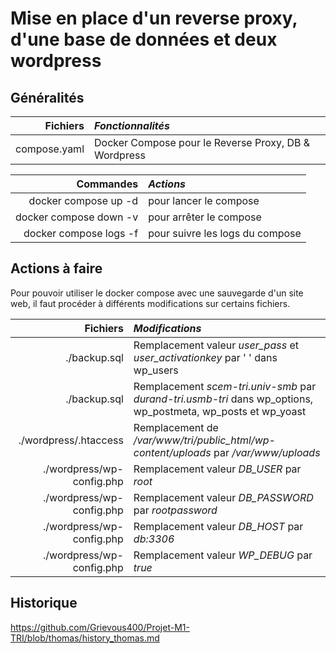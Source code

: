 # Mise en place d'un reverse proxy, d'une base de données et deux wordpress

## Généralités

|**Fichiers**|*Fonctionnalités*|
|-----:|:-----|
|compose.yaml|Docker Compose pour le Reverse Proxy, DB & Wordpress|

|**Commandes**|*Actions*|
|-----:|:-----|
|docker compose up -d|pour lancer le compose|
|docker compose down -v|pour arrêter le compose|
|docker compose logs -f|pour suivre les logs du compose|

## Actions à faire

Pour pouvoir utiliser le docker compose avec une sauvegarde d'un site web, il faut procéder à différents modifications sur certains fichiers.

|**Fichiers**|*Modifications*|
|-----:|:-----|
|./backup.sql|Remplacement valeur *user_pass* et *user_activationkey* par ' ' dans wp_users|
|./backup.sql|Remplacement *scem-tri.univ-smb* par *durand-tri.usmb-tri* dans wp_options, wp_postmeta, wp_posts et wp_yoast|
|./wordpress/.htaccess|Remplacement de */var/www/tri/public_html/wp-content/uploads* par */var/www/uploads*|
|./wordpress/wp-config.php|Remplacement valeur *DB_USER* par *root*|
|./wordpress/wp-config.php|Remplacement valeur *DB_PASSWORD* par *rootpassword*|
|./wordpress/wp-config.php|Remplacement valeur *DB_HOST* par *db:3306*|
|./wordpress/wp-config.php|Remplacement valeur *WP_DEBUG* par *true*|

## Historique
https://github.com/Grievous400/Projet-M1-TRI/blob/thomas/history_thomas.md
